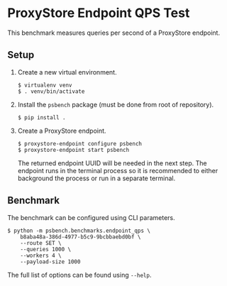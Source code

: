# ProxyStore Endpoint QPS Test

This benchmark measures queries per second of a ProxyStore endpoint.

## Setup

1. Create a new virtual environment.
   ```
   $ virtualenv venv
   $ . venv/bin/activate
   ```
2. Install the `psbench` package (must be done from root of repository).
   ```
   $ pip install .
   ```
3. Create a ProxyStore endpoint.
   ```
   $ proxystore-endpoint configure psbench
   $ proxystore-endpoint start psbench
   ```
   The returned endpoint UUID will be needed in the next step.
   The endpoint runs in the terminal process so it is recommended to either
   background the process or run in a separate terminal.

## Benchmark

The benchmark can be configured using CLI parameters.

```
$ python -m psbench.benchmarks.endpoint_qps \
    b8aba48a-386d-4977-b5c9-9bcbbaebd0bf \
    --route SET \
    --queries 1000 \
    --workers 4 \
    --payload-size 1000
```

The full list of options can be found using `--help`.

